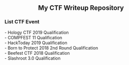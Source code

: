 <h2 align="center">My CTF Writeup Repository</h2>

<h3>List CTF Event</h3>
- Hology CTF 2019 Qualification<br>
- COMPFEST 11 Qualification<br>
- HackToday 2019 Qualification<br>
- Born to Protect 2018 2nd Round Qualification<br>
- Beefest CTF 2018 Qualification<br>
- Slashroot 3.0 Qualification<br>